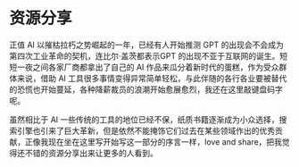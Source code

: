 # 资源分享
正值 AI 以摧枯拉朽之势崛起的一年，已经有人开始推测 GPT 的出现会不会成为第四次工业革命的契机，连比尔·盖茨都表示GPT 的出现不亚于互联网的诞生。短短一夜之间各家厂商都拿出了自己的 AI 作品来瓜分着新时代的蛋糕，作为受众群体来说，借助 AI 工具很多事情变得异常简单轻松，与此伴随的各行各业要被替代的恐慌也开始蔓延，各种降薪裁员的浪潮开始愈展愈烈，我还在这里敲键盘码字呢。

虽然相比于 AI 一些传统的工具的地位已经不保，纸质书籍逐渐成为小众选择，搜索引擎也引来了巨大革新，但是依然不能掩饰它们过去在某些领域作出的优秀贡献，正像我现在坐在这里写开始写这一部分的序言一样，love and share，把我觉得还不错的资源分享出来让更多的人看到。

